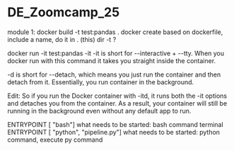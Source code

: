 # DE_Zoomcamp_25

module 1:
 docker build -t test:pandas .
 docker create based on dockerfile, include a name, do it in . (this) dir
 -t ?

 docker run -it test:pandas
 -it 
 -it is short for --interactive + --tty. When you docker run with this command it takes you straight inside the container.

 -d is short for --detach, which means you just run the container and then detach from it. Essentially, you run container in the background.

Edit: So if you run the Docker container with -itd, it runs both the -it options and detaches you from the container. As a result, your container will still be running in the background even without any default app to run.


 ENTRYPOINT [ "bash"]
what needs to be started: bash command terminal
 ENTRYPOINT [ "python", "pipeline.py"]
 what needs to be started: python command, execute py command

 